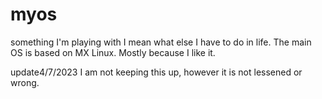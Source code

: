 # myos
something I'm playing with I mean what else I have to do in life.
The main OS is based on MX Linux. Mostly because I like it.

update4/7/2023
I am not keeping this up, however it is not lessened or wrong.
